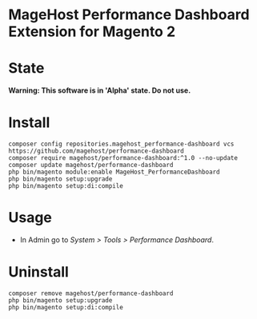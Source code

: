 MageHost Performance Dashboard Extension for Magento 2
=====================
# State #
**Warning: This software is in 'Alpha' state. Do not use.**

# Install #

```
composer config repositories.magehost_performance-dashboard vcs https://github.com/magehost/performance-dashboard
composer require magehost/performance-dashboard:^1.0 --no-update
composer update magehost/performance-dashboard
php bin/magento module:enable MageHost_PerformanceDashboard
php bin/magento setup:upgrade
php bin/magento setup:di:compile
```
# Usage #

* In Admin go to _System > Tools > Performance Dashboard_.

# Uninstall #
```
composer remove magehost/performance-dashboard
php bin/magento setup:upgrade
php bin/magento setup:di:compile
```
